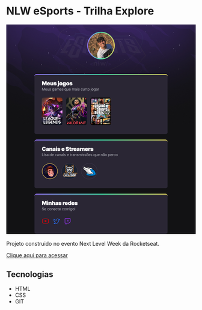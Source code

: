 # NLW eSports - Trilha Explore

![preview](./github/preview.png)

Projeto construido no evento Next Level Week da Rocketseat.

[Clique aqui para acessar](https://israelsanttana.github.io/agregador-links/)

## Tecnologias

- HTML
- CSS
- GIT
